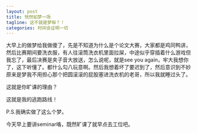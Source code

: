 ```yaml
---
layout: post
title: 恍然如梦一场
tagline: 这不就是梦嘛？！
categories: 时间会证明一切
---
```


大早上的做梦给我做傻了，先是不知道为什么是个论文大赛，大家都是鸡同鸭讲，然后比赛期间要洗衣服，有人往滚筒洗衣机里面拉屎，中途似乎穿插着什么游戏但我忘了，最后决赛是夹子音大放送，怎么说呢，就是see you again，牢大我想你了，这下听懂了。都什么勾八玩意啊。然后我想着坏了要迟到了，然后意识到不妙原来是梦我不用担心那个把圆滚滚的屁股塞进洗衣机的老哥，所以我就睡过头了。

这就是你旷课的理由？

这就是我的逃跑路线！

P.S.我确实做了这么个梦。

今天早上要讲seminar咯，既然旷课了就早点去工位吧。